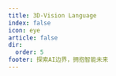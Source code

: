 ```yaml
---
title: 3D-Vision Language
index: false
icon: eye
article: false
dir:
  order: 5
footer: 探索AI边界，拥抱智能未来  
---
```


<Catalog />

